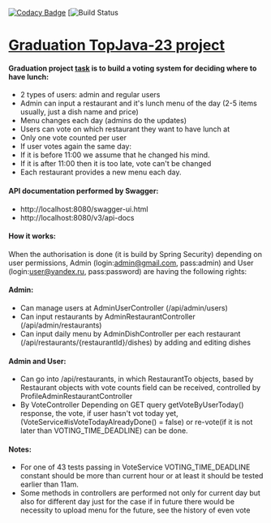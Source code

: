 [![Codacy Badge](https://app.codacy.com/project/badge/Grade/487c3e0b18af4e85869a333de12d627b)](https://www.codacy.com/gh/NikeMirum/restaurant-voting/dashboard?utm_source=github.com&amp;utm_medium=referral&amp;utm_content=NikeMirum/restaurant-voting&amp;utm_campaign=Badge_Grade)
[![Build Status](https://travis-ci.com/NikeMirum/restaurant-voting.svg?branch=master)

[Graduation TopJava-23 project](https://javaops.ru/7view/topjava2)
===============================

#### Graduation project [task](https://github.com/JavaOPs/topjava/blob/master/graduation.md) is to build a voting system for deciding where to have lunch:
- 2 types of users: admin and regular users
- Admin can input a restaurant and it's lunch menu of the day (2-5 items usually, just a dish name and price)
- Menu changes each day (admins do the updates)
- Users can vote on which restaurant they want to have lunch at
- Only one vote counted per user
- If user votes again the same day:
- If it is before 11:00 we assume that he changed his mind.
- If it is after 11:00 then it is too late, vote can't be changed
- Each restaurant provides a new menu each day.

#### API documentation performed by Swagger:
- http://localhost:8080/swagger-ui.html
- http://localhost:8080/v3/api-docs

#### How it works:
When the authorisation is done (it is build by Spring Security) depending on user permissions,
Admin (login:admin@gmail.com, pass:admin) and User (login:user@yandex.ru, pass:password) are having the following rights: 

#### Admin:
- Can manage users at AdminUserController (/api/admin/users)
- Can input restaurants by AdminRestaurantController (/api/admin/restaurants)
- Can input daily menu by AdminDishController per each restaurant (/api/restaurants/{restaurantId}/dishes)
by adding and editing dishes

#### Admin and User:
- Can go into /api/restaurants, in which RestaurantTo objects, based by Restaurant objects with vote counts field 
can be received, controlled by ProfileAdminRestaurantController
- By VoteController Depending on GET query getVoteByUserToday() response, the vote, if user hasn't vot today yet,
  (VoteService#isVoteTodayAlreadyDone() = false) or re-vote(if it is not later than VOTING_TIME_DEADLINE) can be done.

#### Notes:
- For one of 43 tests passing in VoteService VOTING_TIME_DEADLINE constant should be more than current hour
or at least it should be tested earlier than 11am.
- Some methods in controllers are performed not only for current day but also for different day
just for the case if in future there would be necessity to upload menu for the future, see the history of even vote
